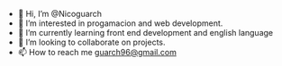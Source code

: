 - 👋 Hi, I’m @Nicoguarch
- 👀 I’m interested in progamacion and web development.
- 🌱 I’m currently learning front end development and english language 
- 💞️ I’m looking to collaborate on projects.
- 📫 How to reach me guarch96@gmail.com

<!---
Nicoguarch/Nicoguarch is a ✨ special ✨ repository because its `README.md` (this file) appears on your GitHub profile.
You can click the Preview link to take a look at your changes.
--->
